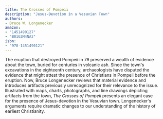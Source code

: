```yaml
---
title: The Crosses of Pompeii
description: "Jesus-Devotion in a Vesuvian Town"
authors:
- Bruce W. Longenecker
amazon:
- "1451490127"
- "B01G2M4NA2"
isbn:
- "978-1451490121"
---
```

The eruption that destroyed Pompeii in 79 preserved a wealth of evidence about the town, buried for centuries in volcanic ash. Since the town's excavations in the eighteenth century, archaeologists have disputed the evidence that might attest the presence of Christians in Pompeii before the eruption. Now, Bruce Longenecker reviews that material evidence and introduces artifacts previously unrecognized for their relevance to the issue. Illustrated with maps, charts, photographs, and line drawings depicting artifacts from the town, _The Crosses of Pompeii_ presents an elegant case for the presence of Jesus-devotion in the Vesuvian town. Longenecker's arguments require dramatic changes to our understanding of the history of earliest Christianity.
